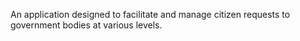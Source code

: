 An application designed to facilitate and manage citizen requests to government bodies at various levels.
